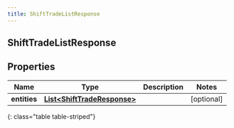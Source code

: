 ```yaml
---
title: ShiftTradeListResponse
---
```


## ShiftTradeListResponse

## Properties

| Name         | Type                                                                             | Description | Notes      |
| ------------ | -------------------------------------------------------------------------------- | ----------- | ---------- |
| **entities** | <!----><!---->[**List&lt;ShiftTradeResponse&gt;**](ShiftTradeResponse.md)<!----> |             | [optional] |

{: class="table table-striped"}
